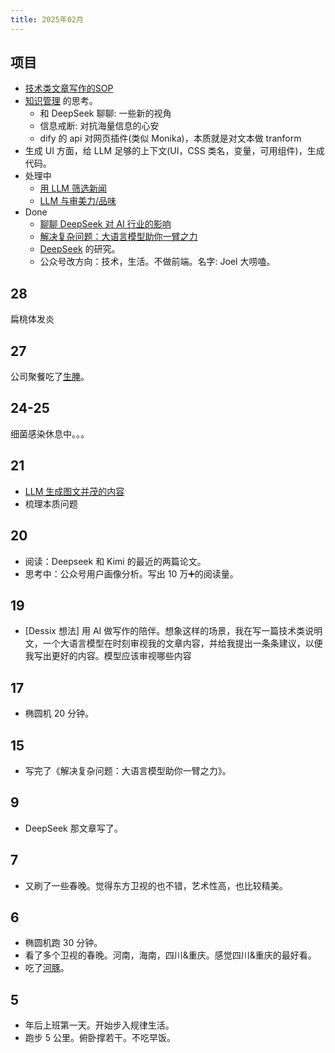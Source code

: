 ```yaml
---
title: 2025年02月
---
```


## 项目
* [技术类文章写作的SOP](../../../text/w/writing-tech-sop.md)
* [知识管理](../../../text/k/km.md) 的思考。
  * 和 DeepSeek 聊聊: 一些新的视角
  * 信息戒断: 对抗海量信息的心安
  * dify 的 api 对网页插件(类似 Monika)，本质就是对文本做 tranform
* 生成 UI 方面，给 LLM 足够的上下文(UI，CSS 类名，变量，可用组件)，生成代码。
* 处理中
  * [用 LLM 筛选新闻](../../../text/l/llm-filter-lastest-news.md)
  * [LLM 与审美力/品味](../../../text/t/taste.md)
* Done
  * [聊聊 DeepSeek 对 AI 行业的影响](../../../text/d/deepseek-impact-on-ai.md)
  * [解决复杂问题：大语言模型助你一臂之力](../../../text/l/llm-solve-complex-problem-with-llm.md)
  * [DeepSeek](../../../text/d/deepseek.md) 的研究。
  * 公众号改方向：技术，生活。不做前端。名字: Joel 大唠嗑。

## 28
扁桃体发炎

## 27
公司聚餐吃了[生腌](../../../text/r/raw-pickled.md)。

## 24-25
细菌感染休息中。。。

## 21
* [LLM 生成图文并茂的内容](../../../text/l/llm-mixed-image-out.md)
* 梳理本质问题

## 20
* 阅读：Deepseek 和 Kimi 的最近的两篇论文。
* 思考中：公众号用户画像分析。写出 10 万➕的阅读量。

## 19
* [Dessix 想法] 用 AI 做写作的陪伴。想象这样的场景，我在写一篇技术类说明文，一个大语言模型在时刻审视我的文章内容，并给我提出一条条建议，以便我写出更好的内容。模型应该审视哪些内容

## 17
* 椭圆机 20 分钟。

## 15
*  写完了《解决复杂问题：大语言模型助你一臂之力》。

## 9
* DeepSeek 那文章写了。

## 7
* 又刷了一些春晚。觉得东方卫视的也不错，艺术性高，也比较精美。

## 6
* 椭圆机跑 30 分钟。
* 看了多个卫视的春晚。河南，海南，四川&重庆。感觉四川&重庆的最好看。
* 吃了[河豚](../../../text/p/pufferfish.md)。

## 5
* 年后上班第一天。开始步入规律生活。
* 跑步 5 公里。俯卧撑若干。不吃早饭。